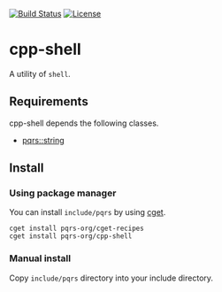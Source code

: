 [![Build Status](https://github.com/pqrs-org/cpp-shell/workflows/CI/badge.svg)](https://github.com/pqrs-org/cpp-shell/actions)
[![License](https://img.shields.io/badge/license-Boost%20Software%20License-blue.svg)](https://github.com/pqrs-org/cpp-shell/blob/main/LICENSE.md)

# cpp-shell

A utility of `shell`.

## Requirements

cpp-shell depends the following classes.

- [pqrs::string](https://github.com/pqrs-org/cpp-string)

## Install

### Using package manager

You can install `include/pqrs` by using [cget](https://github.com/pfultz2/cget).

```shell
cget install pqrs-org/cget-recipes
cget install pqrs-org/cpp-shell
```

### Manual install

Copy `include/pqrs` directory into your include directory.
